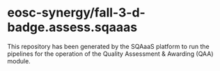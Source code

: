 <!--
SPDX-FileCopyrightText: Copyright contributors to the Software Quality Assurance as a Service (SQAaaS) project <sqaaas@ibergrid.eu>

SPDX-License-Identifier: GPL-3.0-only
-->

# eosc-synergy/fall-3-d-badge.assess.sqaaas
This repository has been generated by the SQAaaS platform to run the pipelines
for the operation of the
Quality Assessment & Awarding (QAA)
module.